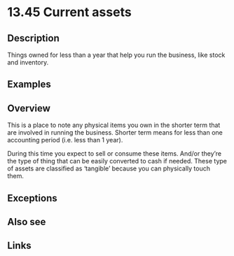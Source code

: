 # 13.45 Current assets

## Description

Things owned for less than a year that help you run the business, like stock and inventory.

## Examples

## Overview

This is a place to note any physical items you own in the shorter term that are involved in running the business. Shorter term means for less than one accounting period (i.e. less than 1 year).

During this time you expect to sell or consume these items. And/or they’re the type of thing that can be easily converted to cash if needed. These type of assets are classified as ‘tangible’ because you can physically touch them.

## Exceptions

## Also see


## Links
